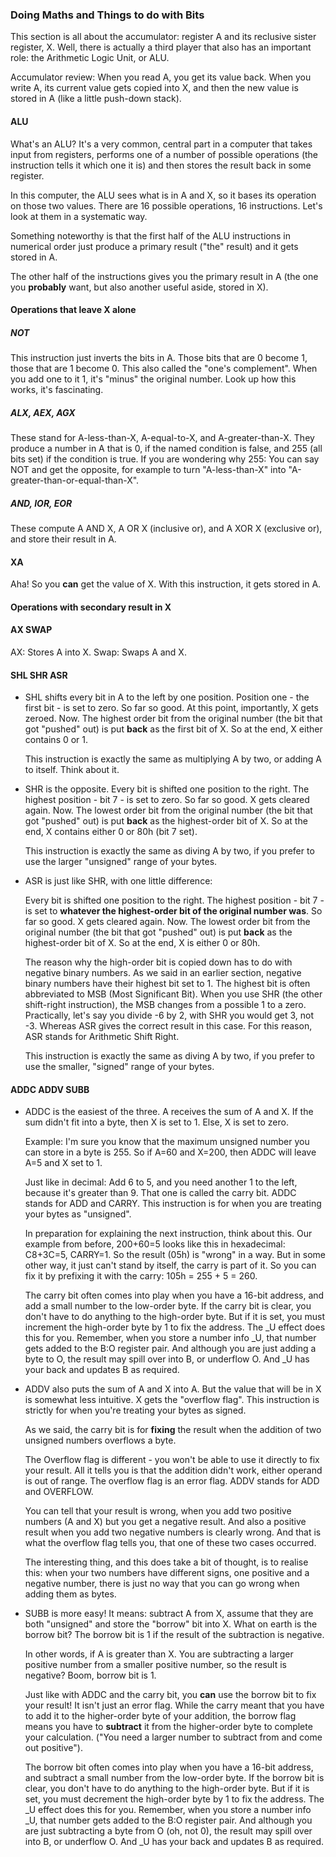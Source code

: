 ### Doing Maths and Things to do with Bits

This section is all about the accumulator: register A and its reclusive  sister register, X. Well, there is actually a third player that also has an important role: the Arithmetic Logic Unit, or ALU.

Accumulator review: When you read A, you get its value back. When you write A, its current value gets copied into X, and then the new value is stored in A (like a little push-down stack).

#### ALU

What's an ALU? It's a very common, central part in a computer that takes input from registers, performs one of a number of possible operations (the instruction tells it which one it is) and then stores the result back in some register.

In this computer, the ALU sees what is in A and X, so it bases its operation on those two values. There are 16 possible operations, 16 instructions. Let's look at them in a systematic way.

Something noteworthy is that the first half of the ALU instructions in numerical order just produce a primary result ("the" result) and it gets stored in A.

The other half of the instructions gives you the primary result in A (the one you **probably** want, but also another useful aside, stored in X).

#### Operations that leave X alone

##### NOT

This instruction just inverts the bits in A. Those bits that are 0 become 1, those that are 1 become 0. This also called the "one's complement". When you add one to it 1, it's "minus" the original number. Look up how this works, it's fascinating.

##### ALX, AEX, AGX

These stand for A-less-than-X, A-equal-to-X, and A-greater-than-X. They produce a number in A that is 0, if the named condition is false, and 255 (all bits set) if the condition is true. If you are wondering why 255: You can say NOT and get the opposite, for example to turn "A-less-than-X" into "A-greater-than-or-equal-than-X".

##### AND, IOR, EOR

These compute A AND X, A OR X (inclusive or), and A XOR X (exclusive or), and store their result in A.

#### XA

Aha! So you **can** get the value of X. With this instruction, it gets stored in A.

#### Operations with secondary result in X 

#### AX SWAP

AX: Stores A into X. Swap: Swaps A and X.

#### SHL SHR ASR
* SHL shifts every bit in A to the left by one position. Position one - the first bit - is set to zero. So far so good. At this point, importantly, X gets zeroed. Now. The highest order bit from the original number (the bit that got "pushed" out) is put **back** as the first bit of X. So at the end, X either contains 0 or 1.

    This instruction is exactly the same as multiplying A by two, or adding A to itself. Think about it.

* SHR is the opposite. Every bit is shifted one position to the right. The highest position - bit 7 - is set to zero. So far so good. X gets cleared again. Now. The lowest order bit from the original number (the bit that got "pushed" out) is put **back** as the highest-order bit of X. So at the end, X contains either 0 or 80h (bit 7 set).

  This instruction is exactly the same as diving A by two, if you prefer to use the larger "unsigned" range of your bytes.

* ASR is just like SHR, with one little difference:

  Every bit is shifted one position to the right. The highest position - bit 7 - is set to **whatever the highest-order bit of the original number was**. So far so good. X gets cleared again. Now. The lowest order bit from the original number (the bit that got "pushed" out) is put **back** as the highest-order bit of X. So at the end, X is either 0 or 80h.

  The reason why the high-order bit is copied down has to do with negative binary numbers. As we said in an earlier section, negative binary numbers have their highest bit set to 1. The highest bit is often abbreviated to MSB (Most Significant Bit). When you use SHR (the other shift-right instruction), the MSB changes from a possible 1 to a zero. Practically, let's say you divide -6 by 2, with SHR you would get 3, not -3. Whereas ASR gives the correct result in this case. For this reason, ASR stands for Arithmetic Shift Right.
  
  This instruction is exactly the same as diving A by two, if you prefer to use the smaller, "signed" range of your bytes.

#### ADDC ADDV SUBB

* ADDC is the easiest of the three. A receives the sum of A and X. If the sum didn't fit into a byte, then X is set to 1. Else, X is set to zero.

  Example: I'm sure you know that the maximum unsigned number you can store in a byte is 255. So if A=60 and X=200, then ADDC will leave A=5 and X set to 1.

  Just like in decimal: Add 6 to 5, and you need another 1 to the left, because it's greater than 9. That one is called the carry bit. ADDC stands for ADD and CARRY. This instruction is for when you are treating your bytes as "unsigned".

  In preparation for explaining the next instruction, think about this. Our example from before, 200+60=5 looks like this in hexadecimal: C8+3C=5, CARRY=1. So the result (05h) is "wrong" in a way. But in some other way, it just can't stand by itself, the carry is part of it. So you can fix it by prefixing it with the carry: 105h = 255 + 5 = 260.
  
  The carry bit often comes into play when you have a 16-bit address, and add a small number to the low-order byte. If the carry bit is clear, you don't have to do anything to the high-order byte. But if it is set, you must increment the high-order byte by 1 to fix the address. The _U effect does this for you. Remember, when you store a number info _U, that number gets added to the B:O register pair. And although you are just adding a byte to O, the result may spill over into B, or underflow O. And _U has your back and updates B as required.

* ADDV also puts the sum of A and X into A. But the value that will be in X is somewhat less intuitive. X gets the "overflow flag". This instruction is strictly for when you're treating your bytes as signed.

    As we said, the carry bit is for **fixing** the result when the addition of two unsigned numbers overflows a byte.

    The Overflow flag is different - you won't be able to use it directly to fix your result. All it tells you is that the addition didn't work, either operand is out of range. The overflow flag is an error flag. ADDV stands for ADD and OVERFLOW.

    You can tell that your result is wrong, when you add two positive numbers (A and X) but you get a negative result. And also a positive result when you add two negative numbers is clearly wrong. And that is what the overflow flag tells you, that one of these two cases occurred.

    The interesting thing, and this does take a bit of thought, is to realise this: when your two numbers have different signs, one positive and a negative number, there is just no way that you can go wrong when adding them as bytes.

* SUBB is more easy! It means: subtract A from X, assume that they are both "unsigned" and store the "borrow" bit into X. What on earth is the borrow bit? The borrow bit is 1 if the result of the subtraction is negative.

    In other words, if A is greater than X. You are subtracting a larger positive number from a smaller positive number, so the result is negative? Boom, borrow bit is 1.

    Just like with ADDC and the carry bit, you **can** use the borrow bit to fix your result! It isn't just an error flag. While the carry meant that you have to add it to the higher-order byte of your addition, the borrow flag means you have to **subtract** it from the higher-order byte to complete your calculation. ("You need a larger number to subtract from and come out positive").
    
    The borrow bit often comes into play when you have a 16-bit address, and subtract a small number from the low-order byte. If the borrow bit is clear, you don't have to do anything to the high-order byte. But if it is set, you must decrement the high-order byte by 1 to fix the address. The _U effect does this for you. Remember, when you store a number info _U, that number gets added to the B:O register pair. And although you are just subtracting a byte from O (oh, not 0), the result may spill over into B, or underflow O. And _U has your back and updates B as required.
    
    












 







